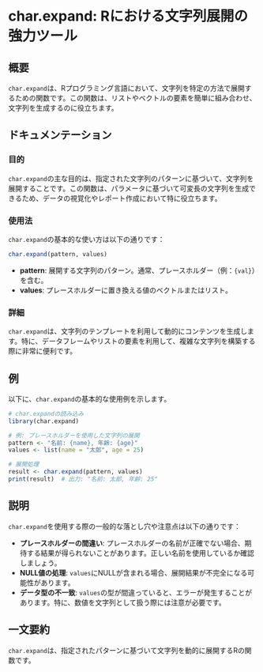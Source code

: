 <!--
Meta Description: # char.expand: Rにおける文字列展開の強力ツール ## 概要 `char.expand`は、Rプログラミング言語において、文字列を特定の方法で展開するための関数です。この関数は、リストやベクトルの要素を簡単に組み合わせ、文字列を生成するのに役立ちます。 ## ドキュメンテーション ##...
Meta Keywords: char, expand, values, pattern, この関数は
-->

# char.expand: Rにおける文字列展開の強力ツール

## 概要
`char.expand`は、Rプログラミング言語において、文字列を特定の方法で展開するための関数です。この関数は、リストやベクトルの要素を簡単に組み合わせ、文字列を生成するのに役立ちます。

## ドキュメンテーション
### 目的
`char.expand`の主な目的は、指定された文字列のパターンに基づいて、文字列を展開することです。この関数は、パラメータに基づいて可変長の文字列を生成できるため、データの視覚化やレポート作成において特に役立ちます。

### 使用法
`char.expand`の基本的な使い方は以下の通りです：

```R
char.expand(pattern, values)
```

- **pattern**: 展開する文字列のパターン。通常、プレースホルダー（例：`{val}`）を含む。
- **values**: プレースホルダーに置き換える値のベクトルまたはリスト。

### 詳細
`char.expand`は、文字列のテンプレートを利用して動的にコンテンツを生成します。特に、データフレームやリストの要素を利用して、複雑な文字列を構築する際に非常に便利です。

## 例
以下に、`char.expand`の基本的な使用例を示します。

```R
# char.expandの読み込み
library(char.expand)

# 例: プレースホルダーを使用した文字列の展開
pattern <- "名前: {name}, 年齢: {age}"
values <- list(name = "太郎", age = 25)

# 展開処理
result <- char.expand(pattern, values)
print(result)  # 出力: "名前: 太郎, 年齢: 25"
```

## 説明
`char.expand`を使用する際の一般的な落とし穴や注意点は以下の通りです：

- **プレースホルダーの間違い**: プレースホルダーの名前が正確でない場合、期待する結果が得られないことがあります。正しい名前を使用しているか確認しましょう。
- **NULL値の処理**: `values`にNULLが含まれる場合、展開結果が不完全になる可能性があります。
- **データ型の不一致**: `values`の型が間違っていると、エラーが発生することがあります。特に、数値を文字列として扱う際には注意が必要です。

## 一文要約
`char.expand`は、指定されたパターンに基づいて文字列を動的に展開するRの関数です。